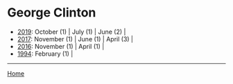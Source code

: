 # George Clinton

  * [2019](./george-clinton-2019.md): 
      October (1) | 
      July (1) | 
      June (2) | 
  * [2017](./george-clinton-2017.md): 
      November (1) | 
      June (1) | 
      April (3) | 
  * [2016](./george-clinton-2016.md): 
      November (1) | 
      April (1) | 
  * [1994](./george-clinton-1994.md): 
      February (1) | 

----

[Home](../)
